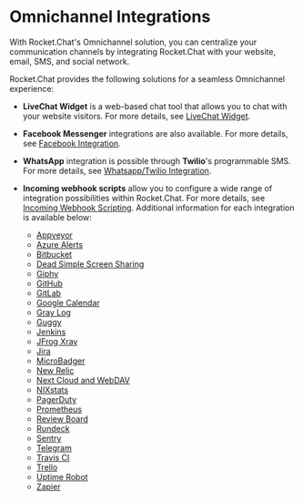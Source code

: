 # Omnichannel Integrations

With Rocket.Chat's Omnichannel solution, you can centralize your communication channels by integrating Rocket.Chat with your website, email, SMS, and social network.

Rocket.Chat provides the following solutions for a seamless Omnichannel experience:

* **LiveChat Widget** is a web-based chat tool that allows you to chat with your website visitors. For more details, see [LiveChat Widget](<livechat-widget/README.md>).

* **Facebook Messenger** integrations are also available. For more details, see [Facebook Integration](<facebook-integration/README.md>).

* **WhatsApp** integration is possible through **Twilio**'s programmable SMS. For more details, see [Whatsapp/Twilio Integration](<whatsapp-twilio/README.md>).

* **Incoming webhook scripts** allow you to configure a wide range of integration possibilities within Rocket.Chat. For more details, see [Incoming Webhook Scripting](all-integrations\README.md). Additional information for each integration is available below:
  * [Appveyor](<all-integrations/appveyor/README.md>)
  * [Azure Alerts](<all-integrations/azure-alerts/README.md>)
  * [Bitbucket](<all-integrations/bitbucket/README.md>)
  * [Dead Simple Screen Sharing](<all-integrations/deadsimplescreensharing/README.md>)
  * [Giphy](<all-integrations/giphy/README.md>)
  * [GitHub](<all-integrations/github/README.md>)
  * [GitLab](<all-integrations/gitlab/README.md>)
  * [Google Calendar](<all-integrations/google-calendar/README.md>)
  * [Gray Log](<all-integrations/graylog/README.md>)
  * [Guggy](<all-integrations/guggy/README.md>)
  * [Jenkins](<all-integrations/jenkins/README.md>)
  * [JFrog Xray](<all-integrations/jfrog-xray/README.md>)
  * [Jira](<all-integrations/jira/README.md>)
  * [MicroBadger](<all-integrations/microbadger/README.md>)
  * [New Relic](<all-integrations/newrelic/README.md>)
  * [Next Cloud and WebDAV](<all-integrations/nextcloud-and-webdav/README.md>)
  * [NIXstats](<all-integrations/nixstats/README.md>)
  * [PagerDuty](<all-integrations/pagerduty/README.md>)
  * [Prometheus](<all-integrations/prometheus/README.md>)
  * [Review Board](<all-integrations/reviewboard/README.md>)
  * [Rundeck](<all-integrations/rundeck/README.md>)
  * [Sentry](<all-integrations/sentry/README.md>)
  * [Telegram](<all-integrations/telegram/README.md>)
  * [Travis CI](<all-integrations/travis-ci/README.md>)
  * [Trello](<all-integrations/trello/README.md>)
  * [Uptime Robot](<all-integrations/uptime-robot/README.md>)
  * [Zapier](<all-integrations/zapier/README.md>)
